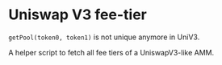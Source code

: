 # Uniswap V3 fee-tier
`getPool(token0, token1)` is not unique anymore in UniV3. 

A helper script to fetch all fee tiers of a UniswapV3-like AMM. 